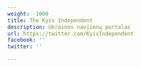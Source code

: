 ```yaml
---
weight: -1000
title: The Kyiv Independent
description: Ukrainos naujienų portalas
url: https://twitter.com/KyivIndependent
facebook: ''
twitter: ''

---
```

